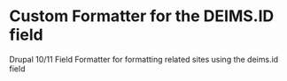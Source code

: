 # Custom Formatter for the DEIMS.ID field
Drupal 10/11 Field Formatter for formatting related sites using the deims.id field
